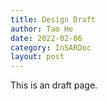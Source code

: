 ```yaml
---
title: Design Draft
author: Tao He
date: 2022-02-06
category: InSARDoc
layout: post
---
```


This is an draft page.
